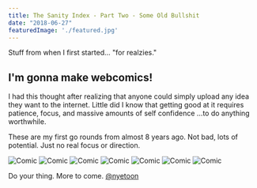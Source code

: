 ```yaml
---
title: The Sanity Index - Part Two - Some Old Bullshit
date: "2018-06-27"
featuredImage: './featured.jpg'
---
```


Stuff from when I first started... "for realzies."

<!-- end -->

## I'm gonna make webcomics!

I had this thought after realizing that anyone could simply upload any idea they want to the internet. 
Little did I know that getting good at it requires patience, focus, and massive amounts of self confidence 
...to do anything worthwhile. 

These are my first go rounds from almost 8 years ago. 
Not bad, lots of potential. Just no real focus or direction.

![Comic](./nyetoon-freedom.jpg)
![Comic](./nyetoon-evolution.jpg)
![Comic](./nyetoon-philosophicaldinos.png)
![Comic](./nyetoon-hollywood.jpg)
![Comic](./nyetoon-netherdimension.png)
![Comic](./nyetoon-coffeeproblems.jpg)
![Comic](./nyetoon-crossingguard.png)

Do your thing. More to come. 
[@nyetoon](http://twitter.com/nyetoon)



